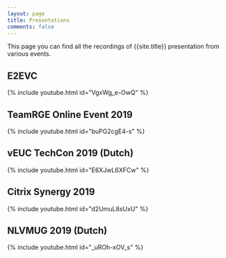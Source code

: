 ```yaml
---
layout: page
title: Presentations
comments: false
---
```

This page you can find all the recordings of {{site.title}} presentation from various events.

## E2EVC

{% include youtube.html id="VgxWg_e-OwQ" %}

## TeamRGE Online Event 2019

{% include youtube.html id="buPG2cgE4-s" %}

## vEUC TechCon 2019 (Dutch)

{% include youtube.html id="E6XJwL6XFCw" %}


## Citrix Synergy 2019

{% include youtube.html id="d2UmuL8sUxU" %}


## NLVMUG 2019 (Dutch)

{% include youtube.html id="_uROh-xOV_s" %}
